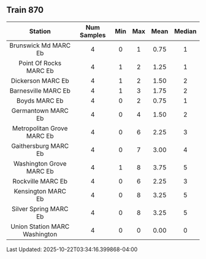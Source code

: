 ## Train 870

| Station | Num Samples | Min | Max | Mean | Median |
| :-----: | :---------: | :-: | :-: | :--: | :----: |
| Brunswick Md MARC Eb | 4 | 0 | 1 | 0.75 | 1 |
| Point Of Rocks MARC Eb | 4 | 1 | 2 | 1.25 | 1 |
| Dickerson MARC Eb | 4 | 1 | 2 | 1.50 | 2 |
| Barnesville MARC Eb | 4 | 1 | 3 | 1.75 | 2 |
| Boyds MARC Eb | 4 | 0 | 2 | 0.75 | 1 |
| Germantown MARC Eb | 4 | 0 | 4 | 1.50 | 2 |
| Metropolitan Grove MARC Eb | 4 | 0 | 6 | 2.25 | 3 |
| Gaithersburg MARC Eb | 4 | 0 | 7 | 3.00 | 4 |
| Washington Grove MARC Eb | 4 | 1 | 8 | 3.75 | 5 |
| Rockville MARC Eb | 4 | 0 | 6 | 2.25 | 3 |
| Kensington MARC Eb | 4 | 0 | 8 | 3.25 | 5 |
| Silver Spring MARC Eb | 4 | 0 | 8 | 3.25 | 5 |
| Union Station MARC Washington | 4 | 0 | 0 | 0.00 | 0 |


Last Updated: 2025-10-22T03:34:16.399868-04:00